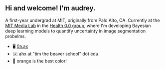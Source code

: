 ## Hi and welcome! I'm audrey.

A first-year undergrad at MIT, originally from Palo Alto, CA. Currently at the [MIT Media Lab](https://www.media.mit.edu/) in the [Health 0.0 group](https://www.media.mit.edu/groups/health-0-0/overview/), where I'm developing Bayesian deep learning models to quantify uncertainty in image segmentation probelms.
- 🖥️ [0a.ax](https://0a.ax)
- ✉️ ahx at "tim the beaver school" dot edu
- 🧡 orange is the best color!

